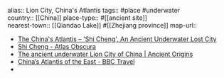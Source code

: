 alias:: Lion City, China's Atlantis
tags:: #place #underwater  
country:: [[China]] 
place-type:: #[[ancient site]]  
nearest-town:: [[Qiandao Lake]] #[[Zhejiang province]]
map-url::

- [The China's Atlantis – 'Shi Cheng', An Ancient Underwater Lost City](https://www.thearchaeologist.org/blog/the-chinas-atlantis-shi-cheng-an-ancient-underwater-lost-city)
- [Shi Cheng - Atlas Obscura](https://www.atlasobscura.com/places/shi-cheng)
- [The ancient underwater Lion City of China | Ancient Origins](https://www.ancient-origins.net/news-history-archaeology/ancient-chinese-underwater-city-perfectly-preserved-082934)
- [China’s Atlantis of the East - BBC Travel](https://www.bbc.co.uk/travel/article/20140711-chinas-atlantis-of-the-east)
-